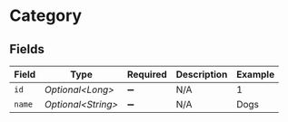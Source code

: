 # Category


## Fields

| Field               | Type                | Required            | Description         | Example             |
| ------------------- | ------------------- | ------------------- | ------------------- | ------------------- |
| `id`                | *Optional\<Long>*   | :heavy_minus_sign:  | N/A                 | 1                   |
| `name`              | *Optional\<String>* | :heavy_minus_sign:  | N/A                 | Dogs                |
